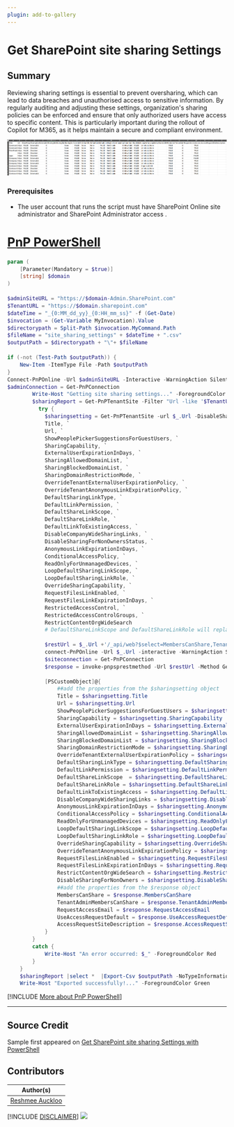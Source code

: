 ```yaml
---
plugin: add-to-gallery
---
```


# Get SharePoint site sharing Settings

## Summary

Reviewing sharing settings is essential to prevent oversharing, which can lead to data breaches and unauthorised access to sensitive information. By regularly auditing and adjusting these settings, organization's sharing policies can be enforced and ensure that only authorized users have access to specific content. This is particularly important during the rollout of Copilot for M365, as it helps maintain a secure and compliant environment.

![Example Screenshot](assets/preview.png)

### Prerequisites

- The user account that runs the script must have SharePoint Online site administrator and SharePoint Administrator access .

# [PnP PowerShell](#tab/pnpps)

```powershell
param (
    [Parameter(Mandatory = $true)]
    [string] $domain
)

$adminSiteURL = "https://$domain-Admin.SharePoint.com"
$TenantURL = "https://$domain.sharepoint.com"
$dateTime = "_{0:MM_dd_yy}_{0:HH_mm_ss}" -f (Get-Date)
$invocation = (Get-Variable MyInvocation).Value
$directorypath = Split-Path $invocation.MyCommand.Path
$fileName = "site_sharing_settings" + $dateTime + ".csv"
$outputPath = $directorypath + "\"+ $fileName

if (-not (Test-Path $outputPath)) {
    New-Item -ItemType File -Path $outputPath
}
Connect-PnPOnline -Url $adminSiteURL -Interactive -WarningAction SilentlyContinue
$adminConnection = Get-PnPConnection
        Write-Host "Getting site sharing settings..." -ForegroundColor Yellow
        $sharingReport = Get-PnPTenantSite -Filter "Url -like '$TenantURL'" | Where-Object { $_.Template -ne 'RedirectSite#0' }  | foreach-object {
          try {    
            $sharingsetting = Get-PnPTenantSite -url $_.Url -DisableSharingForNonOwnersStatus -Connection $adminConnection| select `
            Title, `
            Url, `
            ShowPeoplePickerSuggestionsForGuestUsers, `
            SharingCapability, `
            ExternalUserExpirationInDays, `
            SharingAllowedDomainList, `
            SharingBlockedDomainList, `
            SharingDomainRestrictionMode, `
            OverrideTenantExternalUserExpirationPolicy, `
            OverrideTenantAnonymousLinkExpirationPolicy, `
            DefaultSharingLinkType, `
            DefaultLinkPermission, `
            DefaultShareLinkScope, `
            DefaultShareLinkRole, `
            DefaultLinkToExistingAccess, `
            DisableCompanyWideSharingLinks, `
            DisableSharingForNonOwnersStatus, `
            AnonymousLinkExpirationInDays, `
            ConditionalAccessPolicy, `
            ReadOnlyForUnmanagedDevices, `
            LoopDefaultSharingLinkScope, `
            LoopDefaultSharingLinkRole, `
            OverrideSharingCapability, `
            RequestFilesLinkEnabled, `
            RequestFilesLinkExpirationInDays, `
            RestrictedAccessControl, `
            RestrictedAccessControlGroups, `
            RestrictContentOrgWideSearch
            # DefaultShareLinkScope and DefaultShareLinkRole will replace DefaultSharingLinkType and DefaultLinkPermission

            $restUrl = $_.Url +'/_api/web?$select=MembersCanShare,TenantAdminMembersCanShare,RequestAccessEmail,UseAccessRequestDefault,AccessRequestSiteDescription'
            connect-PnPOnline -Url $_.Url -interactive -WarningAction SilentlyContinue
            $siteconnection = Get-PnPConnection
            $response = invoke-pnpsprestmethod -Url $restUrl -Method Get -Connection $siteconnection

            [PSCustomObject]@{
                ##add the properties from the $sharingsetting object
                Title = $sharingsetting.Title
                Url = $sharingsetting.Url
                ShowPeoplePickerSuggestionsForGuestUsers = $sharingsetting.ShowPeoplePickerSuggestionsForGuestUsers
                SharingCapability = $sharingsetting.SharingCapability
                ExternalUserExpirationInDays = $sharingsetting.ExternalUserExpirationInDays
                SharingAllowedDomainList = $sharingsetting.SharingAllowedDomainList
                SharingBlockedDomainList = $sharingsetting.SharingBlockedDomainList
                SharingDomainRestrictionMode = $sharingsetting.SharingDomainRestrictionMode
                OverrideTenantExternalUserExpirationPolicy = $sharingsetting.OverrideTenantExternalUserExpirationPolicy
                DefaultSharingLinkType = $sharingsetting.DefaultSharingLinkType
                DefaultLinkPermission = $sharingsetting.DefaultLinkPermission
                DefaultShareLinkScope  = $sharingsetting.DefaultShareLinkScope
                DefaultShareLinkRole = $sharingsetting.DefaultShareLinkRole
                DefaultLinkToExistingAccess = $sharingsetting.DefaultLinkToExistingAccess
                DisableCompanyWideSharingLinks = $sharingsetting.DisableCompanyWideSharingLinks
                AnonymousLinkExpirationInDays = $sharingsetting.AnonymousLinkExpirationInDays
                ConditionalAccessPolicy = $sharingsetting.ConditionalAccessPolicy
                ReadOnlyForUnmanagedDevices = $sharingsetting.ReadOnlyForUnmanagedDevices
                LoopDefaultSharingLinkScope = $sharingsetting.LoopDefaultSharingLinkScope
                LoopDefaultSharingLinkRole = $sharingsetting.LoopDefaultSharingLinkRole
                OverrideSharingCapability = $sharingsetting.OverrideSharingCapability
                OverrideTenantAnonymousLinkExpirationPolicy = $sharingsetting.OverrideTenantAnonymousLinkExpirationPolicy
                RequestFilesLinkEnabled = $sharingsetting.RequestFilesLinkEnabled
                RequestFilesLinkExpirationInDays = $sharingsetting.RequestFilesLinkExpirationInDays
                RestrictContentOrgWideSearch = $sharingsetting.RestrictContentOrgWideSearch
                DisableSharingForNonOwners = $sharingsetting.DisableSharingForNonOwnersStatus
                ##add the properties from the $response object
                MembersCanShare = $response.MembersCanShare
                TenantAdminMembersCanShare = $response.TenantAdminMembersCanShare
                RequestAccessEmail = $response.RequestAccessEmail
                UseAccessRequestDefault = $response.UseAccessRequestDefault
                AccessRequestSiteDescription = $response.AccessRequestSiteDescription
            }
        }
        catch {
            Write-Host "An error occurred: $_" -ForegroundColor Red
        }     
    }
    $sharingReport |select *  |Export-Csv $outputPath -NoTypeInformation -Append
    Write-Host "Exported successfully!..." -ForegroundColor Green
```

[!INCLUDE [More about PnP PowerShell](../../docfx/includes/MORE-PNPPS.md)]

***

## Source Credit

Sample first appeared on [Get SharePoint site sharing Settings with PowerShell](https://reshmeeauckloo.com/posts/powershell-sharing-settings-sharepoint-site/)

## Contributors

| Author(s) |
|-----------|
| [Reshmee Auckloo](https://github.com/reshmee011) |


[!INCLUDE [DISCLAIMER](../../docfx/includes/DISCLAIMER.md)]
<img src="https://m365-visitor-stats.azurewebsites.net/script-samples/scripts/spo-get-site-sharing-settings" aria-hidden="true" />
